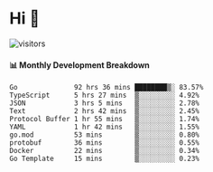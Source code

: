 # Hi 👋
 
![visitors](https://visitor-badge.glitch.me/badge?page_id=sorcererxw.sorcererx)

#### 📊 Monthly Development Breakdown

<!--START_SECTION:waka-->
```text
Go              92 hrs 36 mins ████████▒░ 83.57%
TypeScript      5 hrs 27 mins  ▒░░░░░░░░░ 4.92%
JSON            3 hrs 5 mins   ▒░░░░░░░░░ 2.78%
Text            2 hrs 42 mins  ▒░░░░░░░░░ 2.45%
Protocol Buffer 1 hr 55 mins   ▒░░░░░░░░░ 1.74%
YAML            1 hr 42 mins   ▒░░░░░░░░░ 1.55%
go.mod          53 mins        ▒░░░░░░░░░ 0.80%
protobuf        36 mins        ▒░░░░░░░░░ 0.55%
Docker          22 mins        ▒░░░░░░░░░ 0.34%
Go Template     15 mins        ▒░░░░░░░░░ 0.23%
```
<!--END_SECTION:waka-->
